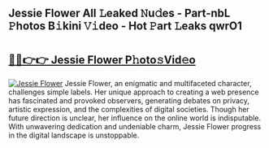 ## Jessie Flower All 𝙻eaked 𝙽u𝚍es - Part-nbL 𝙿hotos B𝚒kini 𝚅𝚒deo - Hot 𝙿art 𝙻eaks qwrO1

# <h2><a href="http://ld1i6t.urlbe.top/?page=Jessie+Flower">🔗🔗👉👉 Jessie Flower P𝚑oto𝚜Vid𝚎o</a></h2>

[![Jessie Flower](https://i.imgur.com/eBuTRDB.gif)](http://ld1i6t.urlbe.top/?page=Jessie+Flower)
Jessie Flower, an enigmatic and multifaceted character, challenges simple labels. Her unique approach to creating a web presence has fascinated and provoked observers, generating debates on privacy, artistic expression, and the complexities of digital societies. Though her future direction is unclear, her influence on the online world is indisputable. With unwavering dedication and undeniable charm, Jessie Flower progress in the digital landscape is unstoppable.
